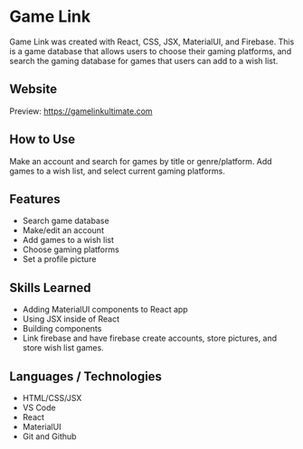 # Game Link
Game Link was created with React, CSS, JSX, MaterialUI, and Firebase. This is a game database that allows users to choose their gaming platforms, and search the gaming database for games that users can add to a wish list.

## Website
Preview: https://gamelinkultimate.com

## How to Use
Make an account and search for games by title or genre/platform. Add games to a wish list, and select current gaming platforms.

## Features
- Search game database
- Make/edit an account
- Add games to a wish list
- Choose gaming platforms
- Set a profile picture

## Skills Learned
- Adding MaterialUI components to React app
- Using JSX inside of React
- Building components
- Link firebase and have firebase create accounts, store pictures, and store wish list games. 

## Languages / Technologies
- HTML/CSS/JSX
- VS Code
- React
- MaterialUI
- Git and Github
